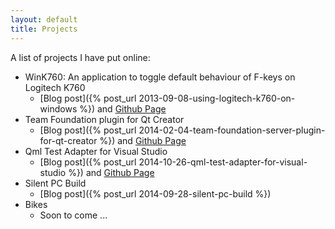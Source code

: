 ```yaml
---
layout: default
title: Projects
---
```


A list of projects I have put online:

* WinK760: An application to toggle default behaviour of F-keys on Logitech K760
  - [Blog post]({% post_url 2013-09-08-using-logitech-k760-on-windows %}) and [Github Page][WinK760]
* Team Foundation plugin for Qt Creator
  - [Blog post]({% post_url 2014-02-04-team-foundation-server-plugin-for-qt-creator %}) and [Github Page][TeamFoundation]
* Qml Test Adapter for Visual Studio
  - [Blog post]({% post_url 2014-10-26-qml-test-adapter-for-visual-studio %}) and [Github Page][TeamFoundation]
* Silent PC Build
  - [Blog post]({% post_url 2014-09-28-silent-pc-build %})
* Bikes
  - Soon to come ...

 [WinK760]: https://github.com/jesperhh/WinK760
 [TeamFoundation]: https://github.com/jesperhh/QmlTestAdapter